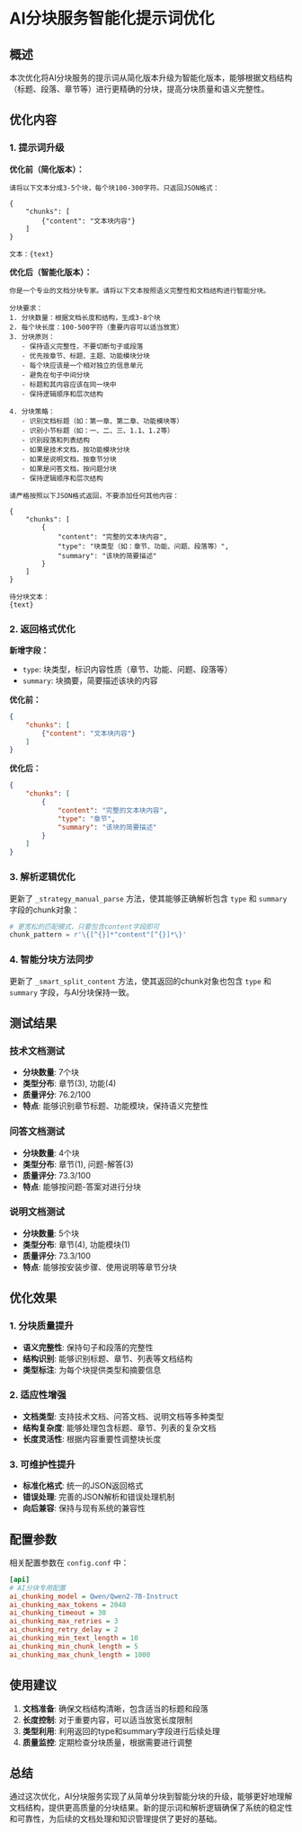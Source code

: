 # AI分块服务智能化提示词优化

## 概述

本次优化将AI分块服务的提示词从简化版本升级为智能化版本，能够根据文档结构（标题、段落、章节等）进行更精确的分块，提高分块质量和语义完整性。

## 优化内容

### 1. 提示词升级

**优化前（简化版本）：**
```
请将以下文本分成3-5个块，每个块100-300字符。只返回JSON格式：

{
    "chunks": [
        {"content": "文本块内容"}
    ]
}

文本：{text}
```

**优化后（智能化版本）：**
```
你是一个专业的文档分块专家。请将以下文本按照语义完整性和文档结构进行智能分块。

分块要求：
1. 分块数量：根据文档长度和结构，生成3-8个块
2. 每个块长度：100-500字符（重要内容可以适当放宽）
3. 分块原则：
   - 保持语义完整性，不要切断句子或段落
   - 优先按章节、标题、主题、功能模块分块
   - 每个块应该是一个相对独立的信息单元
   - 避免在句子中间分块
   - 标题和其内容应该在同一块中
   - 保持逻辑顺序和层次结构

4. 分块策略：
   - 识别文档标题（如：第一章、第二章、功能模块等）
   - 识别小节标题（如：一、二、三、1.1、1.2等）
   - 识别段落和列表结构
   - 如果是技术文档，按功能模块分块
   - 如果是说明文档，按章节分块
   - 如果是问答文档，按问题分块
   - 保持逻辑顺序和层次结构

请严格按照以下JSON格式返回，不要添加任何其他内容：

{
    "chunks": [
        {
            "content": "完整的文本块内容",
            "type": "块类型（如：章节、功能、问题、段落等）",
            "summary": "该块的简要描述"
        }
    ]
}

待分块文本：
{text}
```

### 2. 返回格式优化

**新增字段：**
- `type`: 块类型，标识内容性质（章节、功能、问题、段落等）
- `summary`: 块摘要，简要描述该块的内容

**优化前：**
```json
{
    "chunks": [
        {"content": "文本块内容"}
    ]
}
```

**优化后：**
```json
{
    "chunks": [
        {
            "content": "完整的文本块内容",
            "type": "章节",
            "summary": "该块的简要描述"
        }
    ]
}
```

### 3. 解析逻辑优化

更新了 `_strategy_manual_parse` 方法，使其能够正确解析包含 `type` 和 `summary` 字段的chunk对象：

```python
# 更宽松的匹配模式，只要包含content字段即可
chunk_pattern = r'\{[^{}]*"content"[^{}]*\}'
```

### 4. 智能分块方法同步

更新了 `_smart_split_content` 方法，使其返回的chunk对象也包含 `type` 和 `summary` 字段，与AI分块保持一致。

## 测试结果

### 技术文档测试
- **分块数量**: 7个块
- **类型分布**: 章节(3), 功能(4)
- **质量评分**: 76.2/100
- **特点**: 能够识别章节标题、功能模块，保持语义完整性

### 问答文档测试
- **分块数量**: 4个块
- **类型分布**: 章节(1), 问题-解答(3)
- **质量评分**: 73.3/100
- **特点**: 能够按问题-答案对进行分块

### 说明文档测试
- **分块数量**: 5个块
- **类型分布**: 章节(4), 功能模块(1)
- **质量评分**: 73.3/100
- **特点**: 能够按安装步骤、使用说明等章节分块

## 优化效果

### 1. 分块质量提升
- **语义完整性**: 保持句子和段落的完整性
- **结构识别**: 能够识别标题、章节、列表等文档结构
- **类型标注**: 为每个块提供类型和摘要信息

### 2. 适应性增强
- **文档类型**: 支持技术文档、问答文档、说明文档等多种类型
- **结构复杂度**: 能够处理包含标题、章节、列表的复杂文档
- **长度灵活性**: 根据内容重要性调整块长度

### 3. 可维护性提升
- **标准化格式**: 统一的JSON返回格式
- **错误处理**: 完善的JSON解析和错误处理机制
- **向后兼容**: 保持与现有系统的兼容性

## 配置参数

相关配置参数在 `config.conf` 中：

```ini
[api]
# AI分块专用配置
ai_chunking_model = Qwen/Qwen2-7B-Instruct
ai_chunking_max_tokens = 2048
ai_chunking_timeout = 30
ai_chunking_max_retries = 3
ai_chunking_retry_delay = 2
ai_chunking_min_text_length = 10
ai_chunking_min_chunk_length = 5
ai_chunking_max_chunk_length = 1000
```

## 使用建议

1. **文档准备**: 确保文档结构清晰，包含适当的标题和段落
2. **长度控制**: 对于重要内容，可以适当放宽长度限制
3. **类型利用**: 利用返回的type和summary字段进行后续处理
4. **质量监控**: 定期检查分块质量，根据需要进行调整

## 总结

通过这次优化，AI分块服务实现了从简单分块到智能分块的升级，能够更好地理解文档结构，提供更高质量的分块结果。新的提示词和解析逻辑确保了系统的稳定性和可靠性，为后续的文档处理和知识管理提供了更好的基础。 